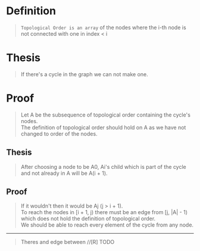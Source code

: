 # Definition
> `Topological Order is an array` of the nodes where the i-th node is not connected with one in index < i 
# Thesis
> If there's a cycle in the graph we can not make one.
# Proof
> Let A be the subsequence of topological order containing the cycle's nodes.  
> The definition of topological order should hold on A as we have not changed to order of the nodes.  
## Thesis
> After choosing a node to be A0, Ai's child which is part of the cycle and not already in A will be A(i + 1).
## Proof
> If it wouldn't then it would be Aj (j > i + 1).  
> To reach the nodes in [i + 1, j) there must be an edge from [j, |A| - 1) which does not hold the definition of topological order.  
> We should be able to reach every element of the cycle from any node.
---
> Theres and edge between 
//[R] TODO